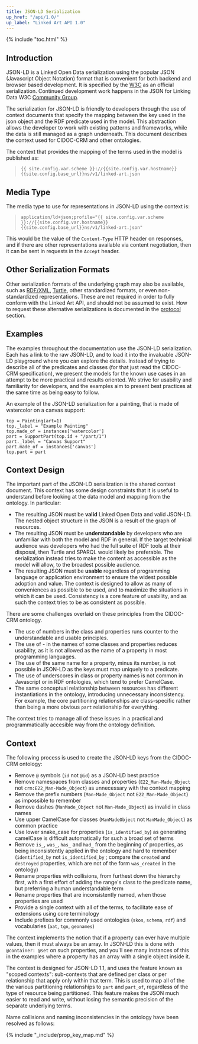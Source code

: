```yaml
---
title: JSON-LD Serialization
up_href: "/api/1.0/"
up_label: "Linked Art API 1.0"
---
```


{% include "toc.html" %}

## Introduction

JSON-LD is a Linked Open Data serialization using the popular JSON (Javascript Object Notation) format that is convenient for both backend and browser based development.  It is specified by the [W3C](https://www.w3.org/TR/json-ld11/) as an official serialization. Continued development work happens in the JSON for Linking Data W3C [Community Group](https://www.w3.org/community/json-ld/).

The serialization for JSON-LD is friendly to developers through the use of context documents that specify the mapping between the key used in the json object and the RDF predicate used in the model.  This abstraction allows the developer to work with existing patterns and frameworks, while the data is still managed as a graph underneath.  This document describes the context used for CIDOC-CRM and other ontologies.

The context that provides the mapping of the terms used in the model is published as:
> `{{ site.config.var.scheme }}://{{site.config.var.hostname}}{{site.config.base_url}}ns/v1/linked-art.json`

## Media Type

The media type to use for representations in JSON-LD using the context is:

> `application/ld+json;profile="{{ site.config.var.scheme }}://{{site.config.var.hostname}}{{site.config.base_url}}ns/v1/linked-art.json"`

This would be the value of the `Content-Type` HTTP header on responses, and if there are other representations available via content negotiation, then it can be sent in requests in the `Accept` header.


## Other Serialization Formats

Other serialization formats of the underlying graph may also be available, such as [RDF/XML](https://www.w3.org/TR/rdf-syntax-grammar/), [Turtle](https://www.w3.org/TR/turtle/), other standardized formats, or even non-standardized representations. These are not required in order to fully conform with the Linked Art API, and should not be assumed to exist. How to request these alternative serializations is documented in the [protocol](../protocol/) section.


## Examples

The examples throughout the documentation use the JSON-LD serialization.  Each has a link to the raw JSON-LD, and to load it into the invaluable JSON-LD playground where you can explore the details.  Instead of trying to describe all of the predicates and classes (for that just read the CIDOC-CRM specification), we present the models for the known use cases in an attempt to be more practical and results oriented.  We strive for usability and familiarity for developers, and the examples aim to present best practices at the same time as being easy to follow.

An example of the JSON-LD serialization for a painting, that is made of watercolor on a canvas support:

```crom
top = Painting(art=1)
top._label = "Example Painting"
top.made_of = instances['watercolor']
part = SupportPart(top.id + "/part/1")
part._label = "Canvas Support"
part.made_of = instances['canvas']
top.part = part
```

## Context Design

The important part of the JSON-LD serialization is the shared context document.  This context has some design constraints that it is useful to understand before looking at the data model and mapping from the ontology.  In particular:

* The resulting JSON must be __valid__ Linked Open Data and valid JSON-LD. The nested object structure in the JSON is a result of the graph of resources. 
* The resulting JSON must be __understandable__ by developers who are unfamiliar with both the model and RDF in general. If the target technical audience was developers who had the full suite of RDF tools at their disposal, then Turtle and SPARQL would likely be preferable.  The serialization instead tries to make the content as accessible as the model will allow, to the broadest possible audience.
* The resulting JSON must be __usable__ regardless of programming language or application environment to ensure the widest possible adoption and value. The context is designed to allow as many of conveniences as possible to be used, and to maximize the situations in which it can be used.  Consistency is a core feature of usability, and as such the context tries to be as consistent as possible.

There are some challenges overlaid on these principles from the CIDOC-CRM ontology.

* The use of numbers in the class and properties runs counter to the understandable and usable principles.
* The use of - in the names of some classes and properties reduces usability, as it is not allowed as the name of a property in most programming languages.
* The use of the same name for a property, minus its number, is not possible in JSON-LD as the keys must map uniquely to a predicate.
* The use of underscores in class or property names is not common in Javascript or in RDF ontologies, which tend to prefer CamelCase.
* The same conceptual relationship between resources has different instantiations in the ontology, introducing unnecessary inconsistency. For example, the core partitioning relationships are class-specific rather than being a more obvious `part` relationship for everything. 

The context tries to manage all of these issues in a practical and programmatically accesible way from the ontology definition.

## Context

The following process is used to create the JSON-LD keys from the CIDOC-CRM ontology:

* Remove `@` symbols (`id` not `@id`) as a JSON-LD best practice
* Remove namespaces from classes and properties (`E22_Man-Made_Object` not `crm:E22_Man-Made_Object`) as unnecessary with the context mapping
* Remove the prefix numbers (`Man-Made_Object` not `E22_Man-Made_Object`) as impossible to remember
* Remove dashes (`ManMade_Object` not `Man-Made_Object`) as invalid in class names
* Use upper CamelCase for classes (`ManMadeObject` not `ManMade_Object`) as common practice
* Use lower snake_case for properties (`is_identified_by`) as generating camelCase is difficult automatically for such a broad set of terms
* Remove `is_`, `was_`, `has_` and `had_` from the beginning of properties, as being inconsistently applied in the ontology and hard to remember (`identified_by` not `is_identified_by` ; compare the `created` and `destroyed` properties, which are not of the form `was_created` in the ontology)
* Rename properties with collisions, from furthest down the hierarchy first, with a first effort of adding the range's class to the predicate name, but preferring a human understandable term 
* Rename properties that are inconsistently named, when those properties are used
* Provide a single context with all of the terms, to facilitate ease of extensions using core terminology
* Include prefixes for commonly used ontologies (`skos`, `schema`, `rdf`) and vocabularies (`aat`, `tgn`, `geonames`)

The context implements the notion that if a property can ever have multiple values, then it must always be an array. In JSON-LD this is done with `@container: @set` on such properties, and you'll see many instances of this in the examples where a property has an array with a single object inside it.

The context is designed for JSON-LD 1.1, and uses the feature known as "scoped contexts": sub-contexts that are defined per class or per relationship that apply only within that term.  This is used to map all of the the various partitioning relationships to `part` and `part_of`, regardless of the type of resource being partitioned.  This feature makes the JSON much easier to read and write, without losing the semantic precision of the separate underlying terms.

Name collisions and naming inconsistencies in the ontology have been resolved as follows:

> 
{% include "_include/prop_key_map.md" %}
